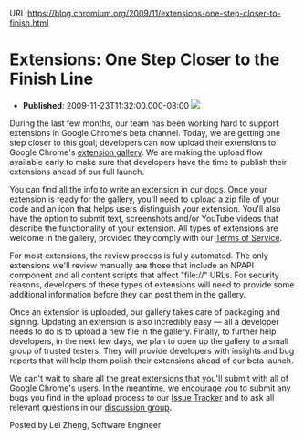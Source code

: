 URL:https://blog.chromium.org/2009/11/extensions-one-step-closer-to-finish.html
# Extensions: One Step Closer to the Finish Line
- **Published**: 2009-11-23T11:32:00.000-08:00
[![](https://blogger.googleusercontent.com/img/b/R29vZ2xl/AVvXsEghm-RYFIDUF7Ollp6AWkxUR32QSy2_uc30MXMjQlu1ldQ0rFRt-8qWTSUHXo0nWx36ArSb9-EcVKRh1gy53ZkqFR7pRhSPjP_M5xMbDPYyG2z020vki71Ji9V_nG56mUQ3BB5AtUNP5WNC/s400/galleryscreenshot+(1).png)](https://blogger.googleusercontent.com/img/b/R29vZ2xl/AVvXsEghm-RYFIDUF7Ollp6AWkxUR32QSy2_uc30MXMjQlu1ldQ0rFRt-8qWTSUHXo0nWx36ArSb9-EcVKRh1gy53ZkqFR7pRhSPjP_M5xMbDPYyG2z020vki71Ji9V_nG56mUQ3BB5AtUNP5WNC/s1600/galleryscreenshot+(1).png)  

During the last few months, our team has been working hard to support extensions in Google Chrome's beta channel. Today, we are getting one step closer to this goal; developers can now upload their extensions to Google Chrome's [extension gallery](https://chrome.google.com/extensions). We are making the upload flow available early to make sure that developers have the time to publish their extensions ahead of our full launch.

You can find all the info to write an extension in our [docs](http://code.google.com/chrome/extensions). Once your extension is ready for the gallery, you'll need to upload a zip file of your code and an icon that helps users distinguish your extension. You'll also have the option to submit text, screenshots and/or YouTube videos that describe the functionality of your extension. All types of extensions are welcome in the gallery, provided they comply with our [Terms of Service](https://chrome.google.com/extensions/intl/en/dev_tos_text.html).

For most extensions, the review process is fully automated. The only extensions we'll review manually are those that include an NPAPI component and all content scripts that affect "file://" URLs. For security reasons, developers of these types of extensions will need to provide some additional information before they can post them in the gallery.

Once an extension is uploaded, our gallery takes care of packaging and signing. Updating an extension is also incredibly easy — all a developer needs to do is to upload a new file in the gallery. Finally, to further help developers, in the next few days, we plan to open up the gallery to a small group of trusted testers. They will provide developers with insights and bug reports that will help them polish their extensions ahead of our beta launch.

We can't wait to share all the great extensions that you'll submit with all of Google Chrome's users. In the meantime, we encourage you to submit any bugs you find in the upload process to our [Issue Tracker](http://code.google.com/p/chromium/issues/list) and to ask all relevant questions in our [discussion group](http://groups.google.com/group/chromium-extensions).

Posted by Lei Zheng, Software Engineer